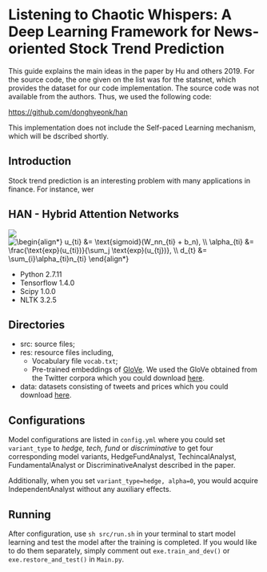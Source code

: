 # Listening to Chaotic Whispers: A Deep Learning Framework for News-oriented Stock Trend Prediction

This guide explains the main ideas in the paper by Hu and others 2019. For the source code, the one given on the list was for the statsnet, which provides the dataset for our code implementation. The source code was not available from the authors. Thus, we used the following code:

https://github.com/donghyeonk/han

This implementation does not include the Self-paced Learning mechanism, which will be dscribed shortly. 

## Introduction

Stock trend prediction is an interesting problem with many applications in finance. For instance, wer

## HAN - Hybrid Attention Networks

<img src="https://www.codecogs.com/eqnedit.php?latex=\begin{align*}&space;u_{ti}&space;&=&space;\text{sigmoid}(W_nn_{ti}&space;&plus;&space;b_n),&space;\\&space;\alpha_{ti}&space;&=&space;\frac{\text{exp}(u_{ti})}{\sum_j&space;\text{exp}(u_{tj})},&space;\\&space;d_{t}&space;&=&space;\sum_{i}\alpha_{ti}n_{ti}&space;\end{align*}" target="_blank"><img src="https://latex.codecogs.com/gif.latex?\begin{align*}&space;u_{ti}&space;&=&space;\text{sigmoid}(W_nn_{ti}&space;&plus;&space;b_n),&space;\\&space;\alpha_{ti}&space;&=&space;\frac{\text{exp}(u_{ti})}{\sum_j&space;\text{exp}(u_{tj})},&space;\\&space;d_{t}&space;&=&space;\sum_{i}\alpha_{ti}n_{ti}&space;\end{align*}" title="\begin{align*} u_{ti} &= \text{sigmoid}(W_nn_{ti} + b_n), \\ \alpha_{ti} &= \frac{\text{exp}(u_{ti})}{\sum_j \text{exp}(u_{tj})}, \\ d_{t} &= \sum_{i}\alpha_{ti}n_{ti} \end{align*}" /></a>

- Python 2.7.11
- Tensorflow 1.4.0
- Scipy 1.0.0
- NLTK 3.2.5

## Directories
- src: source files;
- res: resource files including,
    - Vocabulary file `vocab.txt`;
    - Pre-trained embeddings of [GloVe](https://github.com/stanfordnlp/GloVe). We used the GloVe obtained from the Twitter corpora which you could download [here](http://nlp.stanford.edu/data/wordvecs/glove.twitter.27B.zip).
- data: datasets consisting of tweets and prices which you could download [here](https://github.com/yumoxu/stocknet-dataset).

## Configurations
Model configurations are listed in `config.yml` where you could set `variant_type` to *hedge, tech, fund* or *discriminative* to get four corresponding model variants, HedgeFundAnalyst, TechincalAnalyst, FundamentalAnalyst or DiscriminativeAnalyst described in the paper. 

Additionally, when you set `variant_type=hedge, alpha=0`, you would acquire IndependentAnalyst without any auxiliary effects. 

## Running

After configuration, use `sh src/run.sh` in your terminal to start model learning and test the model after the training is completed. If you would like to do them separately, simply comment out `exe.train_and_dev()` or `exe.restore_and_test()` in `Main.py`.
